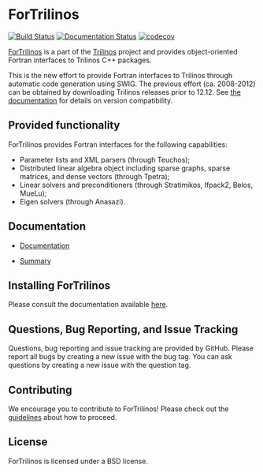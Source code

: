 ForTrilinos
===========

[![Build Status](https://cloud.cees.ornl.gov/jenkins-ci/buildStatus/icon?job=ForTrilinos-master-continuous)](https://cloud.cees.ornl.gov/jenkins-ci/job/ForTrilinos-master-continuous)
[![Documentation Status](http://readthedocs.org/projects/fortrilinos/badge/?version=latest)](http://fortrilinos.readthedocs.io/en/latest/?badge=latest)
[![codecov](https://codecov.io/gh/trilinos/ForTrilinos/branch/develop/graph/badge.svg)](https://codecov.io/gh/trilinos/ForTrilinos/branch/develop)

[ForTrilinos](http://trilinos.org/packages/fortrilinos) is a part of the [Trilinos](http://trilinos.org) project and provides object-oriented Fortran interfaces to Trilinos C++ packages.

This is the new effort to provide Fortran interfaces to Trilinos through
automatic code generation using SWIG. The previous effort (ca. 2008-2012) can
be obtained by downloading Trilinos releases prior to 12.12. See [the
documentation](https://fortrilinos.readthedocs.io/en/latest/install.html#version-compatibility) for details on version compatibility.

Provided functionality
----------------------
ForTrilinos provides Fortran interfaces for the following capabilities:
- Parameter lists and XML parsers (through Teuchos);
- Distributed linear algebra object including sparse graphs, sparse matrices, and dense vectors (through Tpetra);
- Linear solvers and preconditioners (through Stratimikos, Ifpack2, Belos, MueLu);
- Eigen solvers (through Anasazi).

Documentation
-------------

* [Documentation](https://fortrilinos.readthedocs.org)

* [Summary](https://trilinos.github.io/ForTrilinos/)

Installing ForTrilinos
----------------------

Please consult the documentation available [here](https://fortrilinos.readthedocs.io/en/latest/install.html).

Questions, Bug Reporting, and Issue Tracking
--------------------------------------------

Questions, bug reporting and issue tracking are provided by GitHub. Please
report all bugs by creating a new issue with the bug tag. You can ask
questions by creating a new issue with the question tag.

Contributing
------------
We encourage you to contribute to ForTrilinos! Please check out the
[guidelines](CONTRIBUTING.md) about how to proceed.

License
-------
ForTrilinos is licensed under a BSD license.
